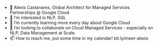 - 👋 Alexis Castanares, Global Architect for Managed Services Partnerships @ Google Cloud
- 👀 I’m interested in NLP, SQL
- 🌱 I’m currently learning more every day about Google Cloud
- 💞️ I’m looking to collaborate on Cloud Managed Services - especially on NLP, Data Management at Scale. 
- 📫 How to reach me, put some time in my calendar! bit.ly/meet-alexis

<!---
googAlexisC/googAlexisC is a ✨ special ✨ repository because its `README.md` (this file) appears on your GitHub profile.
You can click the Preview link to take a look at your changes.
--->
